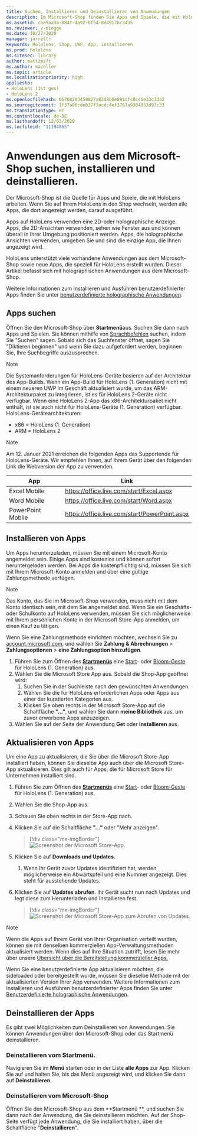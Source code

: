 ```yaml
---
title: Suchen, Installieren und Deinstallieren von Anwendungen
description: Im Microsoft-Shop finden Sie Apps und Spiele, die mit HoloLens arbeiten.  Erfahren Sie mehr über das Suchen, Installieren und Deinstallieren von holographischen Apps.
ms.assetid: cbe9aa3a-884f-4a92-bf54-8d4917bc3435
ms.reviewer: v-miegge
ms.date: 10/27/2020
manager: jarrettr
keywords: Hololens, Shop, UWP, App, installieren
ms.prod: hololens
ms.sitesec: library
author: mattzmsft
ms.author: mazeller
ms.topic: article
ms.localizationpriority: high
appliesto:
- HoloLens (1st gen)
- HoloLens 2
ms.openlocfilehash: 06768203459827a83d8b6e891dfc8c46e33c3da2
ms.sourcegitcommit: 1f37a06cde037f3acdc4ef3767a9384953d97c33
ms.translationtype: HT
ms.contentlocale: de-DE
ms.lasthandoff: 12/03/2020
ms.locfileid: "11194865"
---
```

# Anwendungen aus dem Microsoft-Shop suchen, installieren und deinstallieren.

Der Microsoft-Shop ist die Quelle für Apps und Spiele, die mit HoloLens arbeiten. Wenn Sie auf Ihrem HoloLens in den Shop wechseln, werden alle Apps, die dort angezeigt werden, darauf ausgeführt.

Apps auf HoloLens verwenden eine 2D-oder holographische Anzeige. Apps, die 2D-Ansichten verwenden, sehen wie Fenster aus und können überall in Ihrer Umgebung positioniert werden. Apps, die holographische Ansichten verwenden, umgeben Sie und sind die einzige App, die Ihnen angezeigt wird.

HoloLens unterstützt viele vorhandene Anwendungen aus dem Microsoft-Shop sowie neue Apps, die speziell für HoloLens erstellt wurden.  Dieser Artikel befasst sich mit holographischen Anwendungen aus dem Microsoft-Shop.

Weitere Informationen zum Installieren und Ausführen benutzerdefinierter Apps finden Sie unter [benutzerdefinierte holographische Anwendungen](holographic-custom-apps.md).

## Apps suchen

Öffnen Sie den Microsoft-Shop über **Startmenü**aus. Suchen Sie dann nach Apps und Spielen. Sie können mithilfe von [Sprachbefehlen](hololens-cortana.md) suchen, indem Sie "Suchen" sagen. Sobald sich das Suchfenster öffnet, sagen Sie "Diktieren beginnen" und wenn Sie dazu aufgefordert werden, beginnen Sie, Ihre Suchbegriffe auszusprechen.

> [!NOTE]
> Die Systemanforderungen für HoloLens-Geräte basieren auf der Architektur des App-Builds. Wenn ein App-Build für HoloLens (1. Generation) nicht mit einem neueren UWP im Geschäft aktualisiert wurde, um das ARM-Architekturpaket zu integrieren, ist es für HoloLens 2-Geräte nicht verfügbar. Wenn eine HoloLens 2-App das x86-Architekturpaket nicht enthält, ist sie auch nicht für HoloLens-Geräte (1. Generation) verfügbar. HoloLens-Gerätearchitekturen:
> - x86 = HoloLens (1. Generation)
> - ARM = HoloLens 2

> [!NOTE]
> Am 12. Januar 2021 erreichen die folgenden Apps das Supportende für HoloLens-Geräte. Wir empfehlen Ihnen, auf Ihrem Gerät über den folgenden Link die Webversion der App zu verwenden.

| App        | Link                                          |
|------------|-----------------------------------------------|
| Excel Mobile      | https://office.live.com/start/Excel.aspx      |
| Word Mobile       | https://office.live.com/start/Word.aspx       |
| PowerPoint Mobile | https://office.live.com/start/PowerPoint.aspx |

## Installieren von Apps

Um Apps herunterzuladen, müssen Sie mit einem Microsoft-Konto angemeldet sein. Einige Apps sind kostenlos und können sofort heruntergeladen werden. Bei Apps die kostenpflichtig sind, müssen Sie sich mit Ihrem Microsoft-Konto anmelden und über eine gültige Zahlungsmethode verfügen.
> [!NOTE]
> Das Konto, das Sie im Microsoft-Shop verwenden, muss nicht mit dem Konto identisch sein, mit dem Sie angemeldet sind. Wenn Sie ein Geschäfts- oder Schulkonto auf HoloLens verwenden, müssen Sie sich möglicherweise mit Ihrem persönlichen Konto in der Microsoft Store-App anmelden, um einen Kauf zu tätigen.

Wenn Sie eine Zahlungsmethode einrichten möchten, wechseln Sie zu [account.microsoft.com](https://account.microsoft.com/), und wählen Sie **Zahlung & Abrechnungen** > **Zahlungsoptionen** > **eine Zahlungsoption hinzufügen**.

1. Führen Sie zum Öffnen des [**Startmenüs**](holographic-home.md) eine [ Start](https://docs.microsoft.com/hololens/hololens2-basic-usage#start-gesture)- oder [Bloom-Geste](hololens1-basic-usage.md) für HoloLens (1. Generation) aus.
1. Wählen Sie die Microsoft Store App aus. Sobald die Shop-App geöffnet wird:
   1. Suchen Sie in der Suchleiste nach den gewünschten Anwendungen. 
   1. Wählen Sie die für HoloLens erforderlichen Apps oder Apps aus einer der kuratierten Kategorien aus.
   1. Klicken Sie oben rechts in der Microsoft Store-App auf die Schaltfläche **"..."**, und wählen Sie dann **meine Bibliothek** aus, um zuvor erworbene Apps anzuzeigen.
1. Wählen Sie auf der Seite der Anwendung **Get** oder **Installieren** aus.

## Aktualisieren von Apps
Um eine App zu aktualisieren, die Sie über die Microsoft Store-App installiert haben, können Sie dieselbe App auch über die Microsoft Store-App aktualisieren. Dies gilt auch für Apps, die für Microsoft Store für Unternehmen installiert sind. 
1. Führen Sie zum Öffnen des [**Startmenüs**](holographic-home.md) eine [ Start](https://docs.microsoft.com/hololens/hololens2-basic-usage#start-gesture)- oder [Bloom-Geste](hololens1-basic-usage.md) für HoloLens (1. Generation) aus.
1. Wählen Sie die Shop-App aus.
1. Schauen Sie oben rechts in der Store-App nach. 
1. Klicken Sie auf die Schaltfläche **"..."** oder "Mehr anzeigen".

   > [!div class="mx-imgBorder"]
   > ![Screenshot der Microsoft Store-App.](images/store-update-1.png)

1. Klicken Sie auf **Downloads und Updates**.
    1. Wenn Ihr Gerät zuvor Updates identifiziert hat, werden möglicherweise ein Abwärtspfeil und eine Nummer angezeigt. Dies steht für ausstehende Updates.
1. Klicken Sie auf **Updates abrufen**. Ihr Gerät sucht nun nach Updates und legt diese zum Herunterladen und Installieren fest. 
 
   > [!div class="mx-imgBorder"]
   > ![Screenshot der Microsoft Store-App zum Abrufen von Updates.](images/store-update-2.png.jpg)

> [!NOTE]
> Wenn die Apps auf Ihrem Gerät von Ihrer Organisation verteilt wurden, können sie mit denselben kommerziellen App-Verwaltungsmethoden aktualisiert werden. Wenn dies auf Ihre Situation zutrifft, lesen Sie mehr über unsere [Übersicht über die Bereitstellung kommerzieller Apps.](app-deploy-overview.md)
>
> Wenn Sie eine benutzerdefinierte App aktualisieren möchten, die sideloaded oder bereitgestellt wurde, müssen Sie dieselbe Methode mit der aktualisierten Version Ihrer App verwenden. Weitere Informationen zum Installieren und Ausführen benutzerdefinierter Apps finden Sie unter [Benutzerdefinierte holographische Anwendungen](holographic-custom-apps.md).

## Deinstallieren der Apps

Es gibt zwei Möglichkeiten zum Deinstallieren von Anwendungen.  Sie können Anwendungen über den Microsoft-Shop oder das Startmenü deinstallieren.

### Deinstallieren vom Startmenü.

Navigieren Sie im **Menü** starten oder in der Liste **alle Apps** zur App. Klicken Sie auf und halten Sie, bis das Menü angezeigt wird, und klicken Sie dann auf **Deinstallieren**.

### Deinstallieren vom Microsoft-Shop

Öffnen Sie den Microsoft-Shop aus dem **Startmenü **, und suchen Sie dann nach der Anwendung, die Sie deinstallieren möchten.  Auf der Shop-Seite verfügt jede Anwendung, die Sie installiert haben, über die Schaltfläche "**Deinstallieren**".
